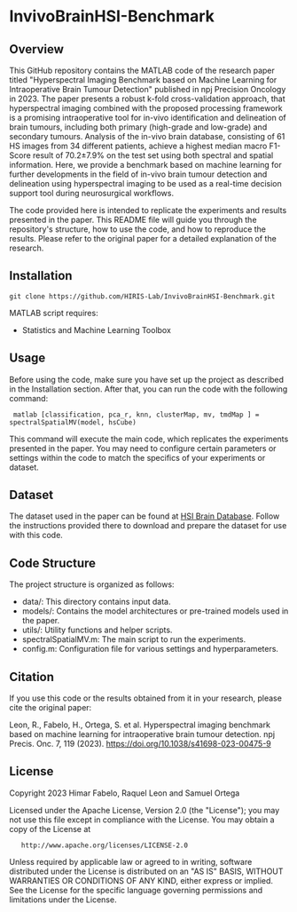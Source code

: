 # InvivoBrainHSI-Benchmark

## Overview
This GitHub repository contains the MATLAB code of the research paper titled "Hyperspectral Imaging Benchmark based on Machine Learning for Intraoperative Brain Tumour Detection" published in npj Precision Oncology in 2023. The paper presents a robust k-fold cross-validation approach, that hyperspectral imaging combined with the proposed processing framework is a promising intraoperative tool for in-vivo identification and delineation of brain tumours, including both primary (high-grade and low-grade) and secondary tumours. Analysis of the in-vivo brain database, consisting of 61 HS images from 34 different patients, achieve a highest median macro F1-Score result of 70.2±7.9% on the test set using both spectral and spatial information. Here, we provide a benchmark based on machine learning for further developments in the field of in-vivo brain tumour detection and delineation using hyperspectral imaging to be used as a real-time decision support tool during neurosurgical workflows.

The code provided here is intended to replicate the experiments and results presented in the paper. This README file will guide you through the repository's structure, how to use the code, and how to reproduce the results. Please refer to the original paper for a detailed explanation of the research.

## Installation
```git clone https://github.com/HIRIS-Lab/InvivoBrainHSI-Benchmark.git```

MATLAB script requires:
   - Statistics and Machine Learning Toolbox

## Usage

Before using the code, make sure you have set up the project as described in the Installation section. After that, you can run the code with the following command:

``` matlab [classification, pca_r, knn, clusterMap, mv, tmdMap ] = spectralSpatialMV(model, hsCube)```

This command will execute the main code, which replicates the experiments presented in the paper. You may need to configure certain parameters or settings within the code to match the specifics of your experiments or dataset.

## Dataset
The dataset used in the paper can be found at [HSI Brain Database](https://hsibraindatabase.iuma.ulpgc.es). Follow the instructions provided there to download and prepare the dataset for use with this code.

## Code Structure
The project structure is organized as follows:

* data/: This directory contains input data.
* models/: Contains the model architectures or pre-trained models used in the paper.
* utils/: Utility functions and helper scripts.
* spectralSpatialMV.m: The main script to run the experiments.
* config.m: Configuration file for various settings and hyperparameters.

## Citation
If you use this code or the results obtained from it in your research, please cite the original paper:

Leon, R., Fabelo, H., Ortega, S. et al. Hyperspectral imaging benchmark based on machine learning for intraoperative brain tumour detection. npj Precis. Onc. 7, 119 (2023). https://doi.org/10.1038/s41698-023-00475-9

## License

Copyright 2023 Himar Fabelo, Raquel Leon and Samuel Ortega

   Licensed under the Apache License, Version 2.0 (the "License");
   you may not use this file except in compliance with the License.
   You may obtain a copy of the License at

       http://www.apache.org/licenses/LICENSE-2.0

   Unless required by applicable law or agreed to in writing, software
   distributed under the License is distributed on an "AS IS" BASIS,
   WITHOUT WARRANTIES OR CONDITIONS OF ANY KIND, either express or implied.
   See the License for the specific language governing permissions and
   limitations under the License.
